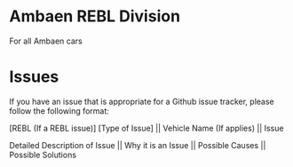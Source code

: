Ambaen REBL Division
======

For all Ambaen cars

Issues
======

If you have an issue that is appropriate for a Github issue tracker, please follow the following format:

[REBL (If a REBL issue)] [Type of Issue] || Vehicle Name (If applies) || Issue

Detailed Description of Issue || Why it is an Issue || Possible Causes || Possible Solutions
